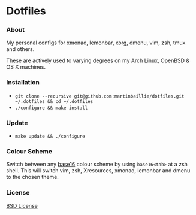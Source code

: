 # Dotfiles
### About
My personal configs for xmonad, lemonbar, xorg, dmenu, vim, zsh, tmux and others.

These are actively used to varying degrees on my Arch Linux, OpenBSD & OS X machines.

### Installation
- `git clone --recursive git@github.com:martinbaillie/dotfiles.git ~/.dotfiles && cd ~/.dotfiles`
- `./configure && make install`

### Update
- `make update && ./configure`

### Colour Scheme
Switch between any [base16](https://github.com/chriskempson/base16) colour scheme by using `base16<tab>` at a zsh shell.
This will switch vim, zsh, Xresources, xmonad, lemonbar and dmenu to the chosen theme.

### License
[BSD License](https://en.wikipedia.org/wiki/BSD_licenses#2-clause_license_.28.22Simplified_BSD_License.22_or_.22FreeBSD_License.22.29)
